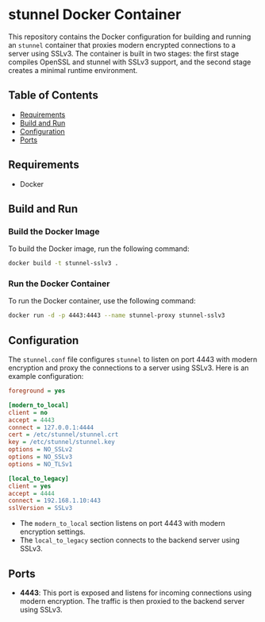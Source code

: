 # stunnel Docker Container

This repository contains the Docker configuration for building and running an `stunnel` container that proxies modern encrypted connections to a server using SSLv3. The container is built in two stages: the first stage compiles OpenSSL and stunnel with SSLv3 support, and the second stage creates a minimal runtime environment.

## Table of Contents

- [Requirements](#requirements)
- [Build and Run](#build-and-run)
- [Configuration](#configuration)
- [Ports](#ports)

## Requirements

- Docker

## Build and Run

### Build the Docker Image

To build the Docker image, run the following command:

```sh
docker build -t stunnel-sslv3 .
```

### Run the Docker Container

To run the Docker container, use the following command:

```sh
docker run -d -p 4443:4443 --name stunnel-proxy stunnel-sslv3
```

## Configuration

The `stunnel.conf` file configures `stunnel` to listen on port 4443 with modern encryption and proxy the connections to a server using SSLv3. Here is an example configuration:

```ini
foreground = yes

[modern_to_local]
client = no
accept = 4443
connect = 127.0.0.1:4444
cert = /etc/stunnel/stunnel.crt
key = /etc/stunnel/stunnel.key
options = NO_SSLv2
options = NO_SSLv3
options = NO_TLSv1

[local_to_legacy]
client = yes
accept = 4444
connect = 192.168.1.10:443
sslVersion = SSLv3
```

- The `modern_to_local` section listens on port 4443 with modern encryption settings.
- The `local_to_legacy` section connects to the backend server using SSLv3.

## Ports

- **4443**: This port is exposed and listens for incoming connections using modern encryption. The traffic is then proxied to the backend server using SSLv3.